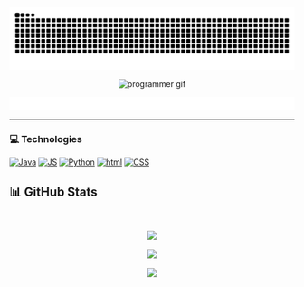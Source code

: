 <p align="center">
  <img src="https://github.com/v21sobral/v21sobral/blob/output/github-contribution-grid-snake-dark.svg" alt="snake gif" />
</p>
<p align="center">
  <img src="https://github.com/v21sobral/v21sobral/blob/main/img/Ol%C3%A1%2C%20eu%20sou%20Victor%20Sobral.gif" alt="programmer gif" />
</p>
<p align="center">
  <img src="https://github.com/v21sobral/v21sobral/blob/main/img/Apaixonado%20sem%20fundo.gif" alt="frases gif" />
</p>

---

### 💻 **Technologies**

	
[![Java](https://skillicons.dev/icons?i=java&theme=light)](https://skillicons.dev)
[![JS](https://skillicons.dev/icons?i=js&theme=dark)](https://skillicons.dev)
[![Python](https://skillicons.dev/icons?i=python&theme=dark)](https://skillicons.dev)
[![html](https://skillicons.dev/icons?i=html&theme=dark)](https://skillicons.dev)
[![CSS](https://skillicons.dev/icons?i=css&theme=dark)](https://skillicons.dev)

## 📊 **GitHub Stats**

<br>

<p align="center">
  <img src="https://github-readme-stats.vercel.app/api?username=v21sobral&show_icons=true&theme=radical" width="48%" />
</p>

<p align="center">
  <img src="https://github-readme-stats.vercel.app/api/top-langs/?username=v21sobral&layout=compact&theme=radical" width="48%" />
</p>

<p align="center">
  <img src="https://github-profile-summary-cards.vercel.app/api/cards/profile-details?username=v21sobral&theme=radical" width="48%" />
</p>

<br>



